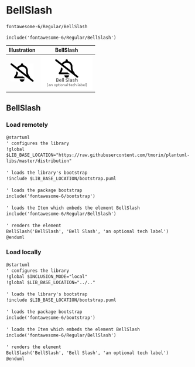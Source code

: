 # BellSlash


```text
fontawesome-6/Regular/BellSlash
```

```text
include('fontawesome-6/Regular/BellSlash')
```



| Illustration | BellSlash |
| :---: | :---: |
| ![illustration for Illustration](../../fontawesome-6/Regular/BellSlash.png) | ![illustration for BellSlash](../../fontawesome-6/Regular/BellSlash.Local.png) |




## BellSlash

### Load remotely
```plantuml
@startuml
' configures the library
!global $LIB_BASE_LOCATION="https://raw.githubusercontent.com/tmorin/plantuml-libs/master/distribution"

' loads the library's bootstrap
!include $LIB_BASE_LOCATION/bootstrap.puml

' loads the package bootstrap
include('fontawesome-6/bootstrap')

' loads the Item which embeds the element BellSlash
include('fontawesome-6/Regular/BellSlash')

' renders the element
BellSlash('BellSlash', 'Bell Slash', 'an optional tech label')
@enduml
```

### Load locally
```plantuml
@startuml
' configures the library
!global $INCLUSION_MODE="local"
!global $LIB_BASE_LOCATION="../.."

' loads the library's bootstrap
!include $LIB_BASE_LOCATION/bootstrap.puml

' loads the package bootstrap
include('fontawesome-6/bootstrap')

' loads the Item which embeds the element BellSlash
include('fontawesome-6/Regular/BellSlash')

' renders the element
BellSlash('BellSlash', 'Bell Slash', 'an optional tech label')
@enduml
```

